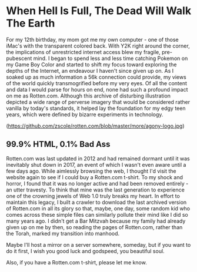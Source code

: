 # When Hell Is Full, The Dead Will Walk The Earth

For my 12th birthday, my mom got me my own computer - one of those iMac's with the transparent colored back. With Y2K right around the corner, the implications of unrestricted internet access blew my fragile, pre-pubescent mind. I began to spend less and less time catching Pokemon on my Game Boy Color and started to shift my focus toward exploring the depths of the Internet, an endeavour I haven't since given up on. As I soaked up as much information a 56k connection could provide, my views of the world quickly transmogrified before my very eyes. Of all the content and data I would parse for hours on end, none had such a profound impact on me as Rotten.com. Although this archive of disturbing illustration depicted a wide range of perverse imagery that would be considered rather vanilla by today's standards, it helped lay the foundation for my edgy teen years, which were defined by bizarre experiments in technology.  

(https://github.com/zscole/rotten.com/blob/master/more/agony-logo.jpg)

## 99.9% HTML, 0.1% Bad Ass

Rotten.com was last updated in 2012 and had remained dormant until it was inevitably shut down in 2017, an event of which I wasn't even aware until a few days ago. While aimlessly browsing the web, I thought I'd visit the website again to see if I could buy a Rotten.com t-shirt. To my shock and horror, I found that it was no longer active and had been removed entirely - an utter travesty. To think that mine was the last generation to experience one of the crowning jewels of Web 1.0 truly breaks my heart. In effort to maintain this legacy, I built a crawler to download the last archived version of Rotten.com in all its glory so that, maybe, one day, some random kid who comes across these simple files can similarly pollute their mind like I did so many years ago. I didn't get a Bar Mitzvah because my family had already given up on me by then, so reading the pages of Rotten.com, rather than the Torah, marked my transition into manhood.  

Maybe I'll host a mirror on a server somewhere, someday, but if you want to do it first, I wish you good luck and godspeed, you beautiful soul. 

Also, if you have a Rotten.com t-shirt, please let me know. 